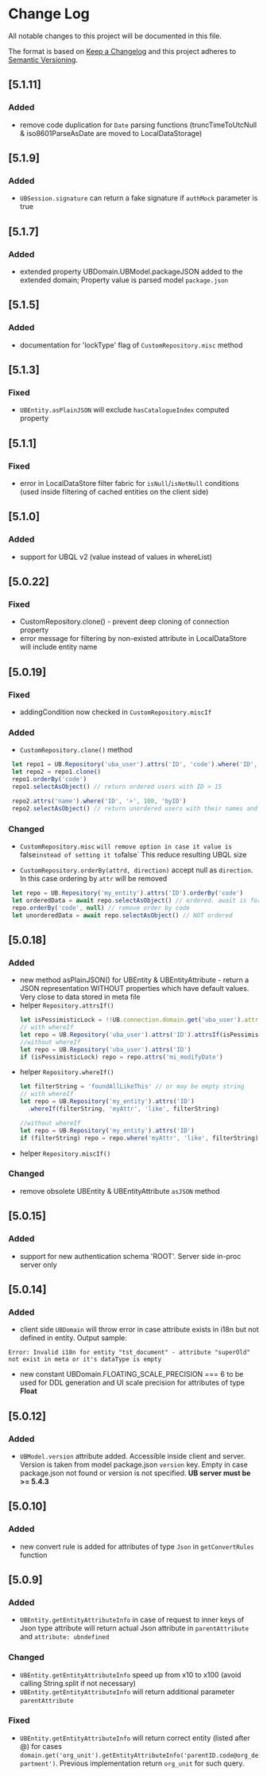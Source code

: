 # Change Log
All notable changes to this project will be documented in this file.

The format is based on [Keep a Changelog](http://keepachangelog.com/)
and this project adheres to [Semantic Versioning](http://semver.org/).

## [5.1.11]
### Added
  - remove code duplication for `Date` parsing functions (truncTimeToUtcNull & iso8601ParseAsDate are moved to LocalDataStorage) 

## [5.1.9]
### Added
 - `UBSession.signature` can return a fake signature if `authMock` parameter is true

## [5.1.7]
### Added
 - extended property UBDomain.UBModel.packageJSON added to the extended domain; Property value is parsed model `package.json`  
 
## [5.1.5]
### Added
 - documentation for 'lockType' flag of `CustomRepository.misc` method

## [5.1.3]
### Fixed
 - `UBEntity.asPlainJSON` will exclude `hasCatalogueIndex` computed property

## [5.1.1]
### Fixed
 - error in LocalDataStore filter fabric for `isNull`/`isNotNull` conditions (used inside filtering of cached entities on the client side)   
 
## [5.1.0]
### Added
  - support for UBQL v2 (value instead of values in whereList)

## [5.0.22]
### Fixed
 - CustomRepository.clone() - prevent deep cloning of connection property
 - error message for filtering by non-existed attribute in LocalDataStore will include entity name 

## [5.0.19]
### Fixed
 - addingCondition now checked in `CustomRepository.miscIf` 
 
### Added
 - `CustomRepository.clone()` method
 ```javascript
  let repo1 = UB.Repository('uba_user').attrs('ID', 'code').where('ID', '>', 15, 'byID')
  let repo2 = repo1.clone()
  repo1.orderBy('code')
  repo1.selectAsObject() // return ordered users with ID > 15

  repo2.attrs('name').where('ID', '>', 100, 'byID')
  repo2.selectAsObject() // return unordered users with their names and ID > 100
 ```
 
### Changed
 - `CustomRepository.misc` `will remove option in case it value is `false` instead of setting it to `false`
 This reduce resulting UBQL size
 
 - `CustomRepository.orderBy(attrd, direction)` accept null as `direction`.
  In this case ordering by `attr` will be removed
  ```javascript
   let repo = UB.Repository('my_entity').attrs('ID').orderBy('code')
   let orderedData = await repo.selectAsObject() // ordered. await is for client-side only
   repo.orderBy('code', null) // remove order by code
   let unorderedData = await repo.selectAsObject() // NOT ordered
  ```
 
## [5.0.18]
### Added
 - new method asPlainJSON() for UBEntity & UBEntityAttribute - return a 
 JSON representation WITHOUT properties which have default values.
 Very close to data stored in meta file
 - helper `Repository.attrsIf()`
    ```javascript
    let isPessimisticLock = !!UB.connection.domain.get('uba_user').attributes.mi_modifyDate
    // with whereIf
    let repo = UB.Repository('uba_user').attrs('ID').attrsIf(isPessimisticLock, 'mi_modifyDate')
    //without whereIf
    let repo = UB.Repository('uba_user').attrs('ID')
    if (isPessimisticLock) repo = repo.attrs('mi_modifyDate')  
    ```
 - helper `Repository.whereIf()`
    ```javascript
    let filterString = 'foundAllLikeThis' // or may be empty string
    // with whereIf
    let repo = UB.Repository('my_entity').attrs('ID')
      .whereIf(filterString, 'myAttr', 'like', filterString)
    
    //without whereIf
    let repo = UB.Repository('my_entity').attrs('ID')
    if (filterString) repo = repo.where('myAttr', 'like', filterString)
    ```
 - helper `Repository.miscIf()`  
 
### Changed
 - remove obsolete UBEntity & UBEntityAttribute `asJSON` method
 
## [5.0.15]
### Added
 - support for new authentication schema 'ROOT'. Server side in-proc server only

## [5.0.14]
### Added
 - client side `UBDomain` will throw error in case attribute exists in i18n but not defined in entity. Output sample:
```
Error: Invalid i18n for entity "tst_document" - attribute "superOld" not exist in meta or it's dataType is empty
```
 - new constant UBDomain.FLOATING_SCALE_PRECISION === 6 to be used for DDL generation and UI scale precision 
 for attributes of type **Float**

## [5.0.12]
### Added
 - `UBModel.version` attribute added. Accessible inside client and server.
 Version is taken from model package.json `version` key.
 Empty in case package.json not found or version is not specified.
 **UB server must be >= 5.4.3**  
 
## [5.0.10]
### Added
 - new convert rule is added for attributes of type `Json` in `getConvertRules` function  

## [5.0.9]
### Added 
 - `UBEntity.getEntityAttributeInfo` in case of request to inner keys of Json type attribute
 will return actual Json attribute in `parentAttribute` and `attribute: ubndefined`
 
### Changed
 - `UBEntity.getEntityAttributeInfo` speed up from x10 to x100 (avoid calling String.split if not necessary)
 - `UBEntity.getEntityAttributeInfo` will return additional parameter `parentAttribute`

### Fixed 
 - `UBEntity.getEntityAttributeInfo` will return correct entity (listed after @) for
 cases `domain.get('org_unit').getEntityAttributeInfo('parentID.code@org_department')`.
 Previous implementation return `org_unit` for such query. 

